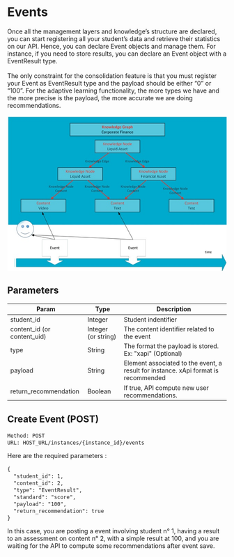 # Events
Once all the management layers and knowledge’s structure are declared, you can start registering all your student’s data and retrieve their statistics on our API. Hence, you can declare Event objects and manage them. For instance, if you need to store results, you can declare an Event object with a EventResult type. <br/><br/>
The only constraint for the consolidation feature is that you must register your Event as EventResult type and the payload should be either “0” or “100”. For the adaptive learning functionality, the more types we have and the more precise is the payload, the more accurate we are doing recommendations. <br/><br/>
<img src="https://raw.githubusercontent.com/Celumproject/domoscio-docs/master/uploads/events_example.jpg"/>

## Parameters

| Param | Type | Description |
|---|---|---|
| student_id | Integer | Student indentifier |
| content_id (or content_uid) | Integer (or string) | The content identifier related to the event |
| type | String | The format the payload is stored. Ex: "xapi" (Optional) |
| payload | String | Element associated to the event, a result for instance. xApi format is recommended |
| return_recommendation | Boolean | If true, API compute new user recommendations. |

## Create Event (POST)

    Method: POST
    URL: HOST_URL/instances/{instance_id}/events
  
Here are the required parameters :

    {
      "student_id": 1, 
      "content_id": 2,
      "type": "EventResult",
      "standard": "score",
      "payload": "100",
      "return_recommendation": true
    }
  
In this case, you are posting a event involving student n° 1, having a result to an assessment on content n° 2, with a simple result at 100, and you are waiting for the API to compute some recommendations after event save.
